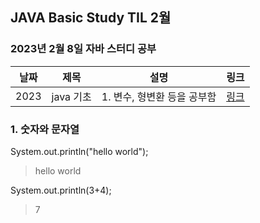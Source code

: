 ## JAVA Basic Study TIL 2월 

###  2023년 2월 8일 자바 스터디 공부
| 날짜       | 제목               | 설명                                | 링크                                                                             |
| ---------- | ------------------ | ----------------------------------- | -------------------------------------------------------------------------------- |
| 2023 | java 기초 | 1. 변수, 형변환 등을 공부함 | [링크]()  |   

### 1. 숫자와 문자열
System.out.println("hello world");
>hello world

System.out.println(3+4);
>7